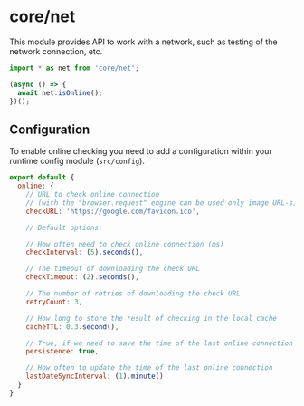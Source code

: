# core/net

This module provides API to work with a network, such as testing of the network connection, etc.

```js
import * as net from 'core/net';

(async () => {
  await net.isOnline();
})();
```

## Configuration

To enable online checking you need to add a configuration within your runtime config module (`src/config`).

```js
export default {
  online: {
    // URL to check online connection
    // (with the "browser.request" engine can be used only image URL-s)
    checkURL: 'https://google.com/favicon.ico',

    // Default options:

    // How often need to check online connection (ms)
    checkInterval: (5).seconds(),

    // The timeout of downloading the check URL
    checkTimeout: (2).seconds(),

    // The number of retries of downloading the check URL
    retryCount: 3,

    // How long to store the result of checking in the local cache
    cacheTTL: 0.3.second(),

    // True, if we need to save the time of the last online connection in a local storage
    persistence: true,

    // How often to update the time of the last online connection
    lastDateSyncInterval: (1).minute()
  }
}
````
